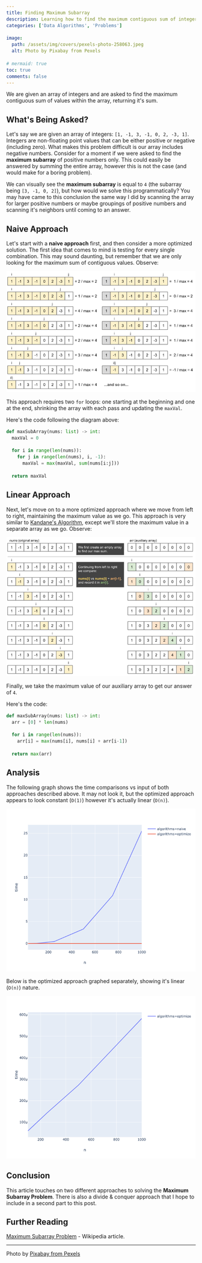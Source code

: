 ```yaml
---
title: Finding Maximum Subarray
description: Learning how to find the maximum contiguous sum of integers within an array.
categories: ['Data Algorithms', 'Problems']

image:
  path: /assets/img/covers/pexels-photo-258063.jpeg
  alt: Photo by Pixabay from Pexels

# mermaid: true
toc: true
comments: false
---
```


We are given an array of integers and are asked to find the maximum contiguous sum of values within the array, returning it's sum.

## What's Being Asked?

Let's say we are given an array of integers: `[1, -1, 3, -1, 0, 2, -3, 1]`. Integers are non-floating point values that can be either positive or negative (including zero). What makes this problem difficult is our array includes negative numbers. Consider for a moment if we were asked to find the **maximum subarray** of positive numbers only. This could easily be answered by summing the entire array, however this is not the case (and would make for a boring problem).

We can visually see the **maximum subarray** is equal to `4` (the subarray being `[3, -1, 0, 2]`), but how would we solve this programmatically? You may have came to this conclusion the same way I did by scanning the array for larger positive numbers or maybe groupings of positive numbers and scanning it's neighbors until coming to an answer.

## Naive Approach

Let's start with a **naive approach** first, and then consider a more optimized solution. The first idea that comes to mind is testing for every single combination. This may sound daunting, but remember that we are only looking for the maximum sum of contiguous values. Observe:

![](/assets/img/data-algorithms/Maximum%20Subarray%20-%20Part%20I.png)

This approach requires two `for` loops: one starting at the beginning and one at the end, shrinking the array with each pass and updating the `maxVal`.

Here's the code following the diagram above:

```python
def maxSubArray(nums: list) -> int:
  maxVal = 0

  for i in range(len(nums)):
    for j in range(len(nums), i, -1):
      maxVal = max(maxVal, sum(nums[i:j]))

  return maxVal
```

## Linear Approach

Next, let's move on to a more optimized approach where we move from left to right, maintaining the maximum value as we go. This approach is very similar to [Kandane's Algorithm](https://en.wikipedia.org/wiki/Maximum_subarray_problem#Kadane%27s_algorithm), except we'll store the maximum value in a separate array as we go. Observe:

![](/assets/img/data-algorithms/Maximum%20Subarray%20-%20Part%20II.png)

Finally, we take the maximum value of our auxiliary array to get our answer of `4`.

Here's the code:

```python
def maxSubArray(nums: list) -> int:
  arr = [0] * len(nums)

  for i in range(len(nums)):
    arr[i] = max(nums[i], nums[i] + arr[i-1])

  return max(arr)
```

## Analysis

The following graph shows the time comparisons vs input of both approaches described above. It may not look it, but the optimized approach appears to look constant (`O(1)`) however it's actually linear (`O(n)`).

![](/assets/img/data-algorithms/Maximum%20Subarray%20-%20Part%20III.png)

Below is the optimized approach graphed separately, showing it's linear (`O(n)`) nature.

![](/assets/img/data-algorithms/Maximum%20Subarray%20-%20Part%20IV.png)

## Conclusion

This article touches on two different approaches to solving the **Maximum Subarray Problem**. There is also a divide & conquer approach that I hope to include in a second part to this post.

## Further Reading

[Maximum Subarray Problem](https://en.wikipedia.org/wiki/Maximum_subarray_problem) - Wikipedia article.

---
Photo by [Pixabay from Pexels](https://www.pexels.com/photo/mind-the-gap-signage-258063/)
